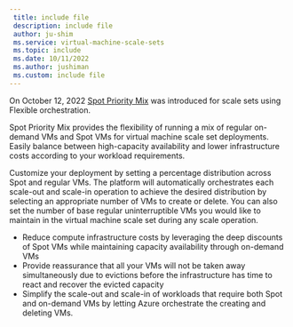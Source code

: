 ```yaml
---
 title: include file
 description: include file
 author: ju-shim
 ms.service: virtual-machine-scale-sets
 ms.topic: include
 ms.date: 10/11/2022
 ms.author: jushiman
 ms.custom: include file
---
```


On October 12, 2022  [Spot Priority Mix](../virtual-machine-scale-sets/spot-priority-mix.md) was introduced for scale sets using Flexible orchestration.

Spot Priority Mix provides the flexibility of running a mix of regular on-demand VMs and Spot VMs for virtual machine scale set deployments. Easily balance between high-capacity availability and lower infrastructure costs according to your workload requirements.

Customize your deployment by setting a percentage distribution across Spot and regular VMs. The platform will automatically orchestrates each scale-out and scale-in operation to achieve the desired distribution by selecting an appropriate number of VMs to create or delete. You can also set the number of base regular uninterruptible VMs you would like to maintain in the virtual machine scale set during any scale operation.

- Reduce compute infrastructure costs by leveraging the deep discounts of Spot VMs while maintaining capacity availability through on-demand VMs
- Provide reassurance that all your VMs will not be taken away simultaneously due to evictions before the infrastructure has time to react and recover the evicted capacity
- Simplify the scale-out and scale-in of workloads that require both Spot and on-demand VMs by letting Azure orchestrate the creating and deleting VMs.
